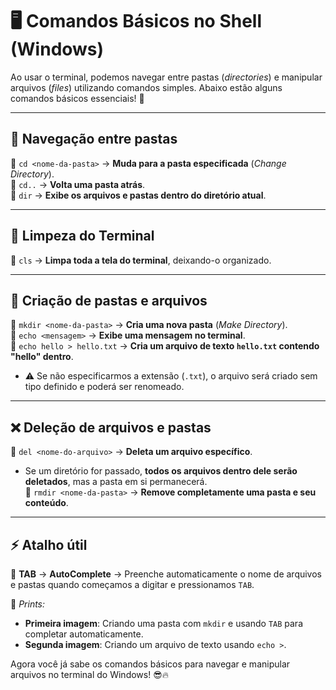 # 🖥️ Comandos Básicos no Shell (Windows)

Ao usar o terminal, podemos navegar entre pastas (*directories*) e manipular arquivos (*files*) utilizando comandos simples. Abaixo estão alguns comandos básicos essenciais! 🚀  

---

## 📂 Navegação entre pastas
🔹 `cd <nome-da-pasta>` → **Muda para a pasta especificada** (*Change Directory*).  
🔹 `cd..` → **Volta uma pasta atrás**.  
🔹 `dir` → **Exibe os arquivos e pastas dentro do diretório atual**.  

---

## 📌 Limpeza do Terminal
🔹 `cls` → **Limpa toda a tela do terminal**, deixando-o organizado.  

---

## 📂 Criação de pastas e arquivos
🔹 `mkdir <nome-da-pasta>` → **Cria uma nova pasta** (*Make Directory*).  
🔹 `echo <mensagem>` → **Exibe uma mensagem no terminal**.  
🔹 `echo hello > hello.txt` → **Cria um arquivo de texto `hello.txt` contendo "hello" dentro**.  
  - ⚠ Se não especificarmos a extensão (`.txt`), o arquivo será criado sem tipo definido e poderá ser renomeado.  

---

## ❌ Deleção de arquivos e pastas  
🔹 `del <nome-do-arquivo>` → **Deleta um arquivo específico**.  
  - Se um diretório for passado, **todos os arquivos dentro dele serão deletados**, mas a pasta em si permanecerá.  
🔹 `rmdir <nome-da-pasta>` → **Remove completamente uma pasta e seu conteúdo**.  

---

## ⚡ Atalho útil  
🔹 **TAB** → **AutoComplete** → Preenche automaticamente o nome de arquivos e pastas quando começamos a digitar e pressionamos `TAB`.  

📸 *Prints:*  
- **Primeira imagem**: Criando uma pasta com `mkdir` e usando `TAB` para completar automaticamente.  
- **Segunda imagem**: Criando um arquivo de texto usando `echo >`.  


Agora você já sabe os comandos básicos para navegar e manipular arquivos no terminal do Windows! 😎🔥  
